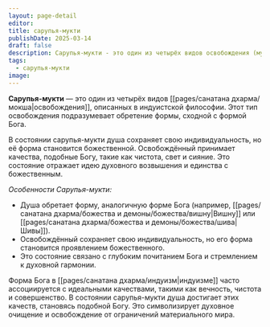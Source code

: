 ```yaml
---
layout: page-detail
editor: 
title: сарупья-мукти
publishDate: 2025-03-14
draft: false
description: Сарупья-мукти - это один из четырёх видов освобождения (мукти), описанных в индуистской философии. Этот тип освобождения подразумевает обретение формы, сходной с формой Бога.
tags:
  - сарупья-мукти
image:
---
```

**Сарупья-мукти** — это один из четырёх видов [[pages/санатана дхарма/мокша|освобождения]], описанных в индуистской философии. Этот тип освобождения подразумевает обретение формы, сходной с формой Бога. 

В состоянии сарупья-мукти душа сохраняет свою индивидуальность, но её форма становится божественной. Освобождённый принимает качества, подобные Богу, такие как чистота, свет и сияние. Это состояние отражает идею духовного возвышения и единства с божественным.

*Особенности Сарупья-мукти:*

- Душа обретает форму, аналогичную форме Бога (например, [[pages/санатана дхарма/божества и демоны/божества/вишну|Вишну]] или [[pages/санатана дхарма/божества и демоны/божества/шива|Шивы]]).
- Освобождённый сохраняет свою индивидуальность, но его форма становится проявлением божественного.
- Это состояние связано с глубоким почитанием Бога и стремлением к духовной гармонии.

Форма Бога в [[pages/санатана дхарма/индуизм|индуизме]] часто ассоциируется с идеальными качествами, такими как вечность, чистота и совершенство. В состоянии сарупья-мукти душа достигает этих качеств, становясь подобной Богу. Это символизирует духовное очищение и освобождение от ограничений материального мира.